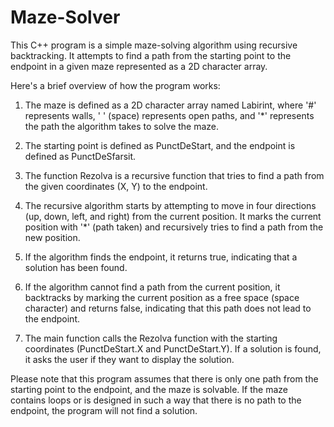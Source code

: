 # Maze-Solver

This C++ program is a simple maze-solving algorithm using recursive backtracking. It attempts to find a path from the starting point to the endpoint in a given maze represented as a 2D character array.

Here's a brief overview of how the program works:

1. The maze is defined as a 2D character array named Labirint, where '#' represents walls, ' ' (space) represents open paths, and '*' represents the path the algorithm takes to solve the maze.

2. The starting point is defined as PunctDeStart, and the endpoint is defined as PunctDeSfarsit.

3. The function Rezolva is a recursive function that tries to find a path from the given coordinates (X, Y) to the endpoint.

4. The recursive algorithm starts by attempting to move in four directions (up, down, left, and right) from the current position. It marks the current position with '*' (path taken) and recursively tries to find a path from the new position.

5. If the algorithm finds the endpoint, it returns true, indicating that a solution has been found.

6. If the algorithm cannot find a path from the current position, it backtracks by marking the current position as a free space (space character) and returns false, indicating that this path does not lead to the endpoint.

7. The main function calls the Rezolva function with the starting coordinates (PunctDeStart.X and PunctDeStart.Y). If a solution is found, it asks the user if they want to display the solution.

Please note that this program assumes that there is only one path from the starting point to the endpoint, and the maze is solvable. If the maze contains loops or is designed in such a way that there is no path to the endpoint, the program will not find a solution.
